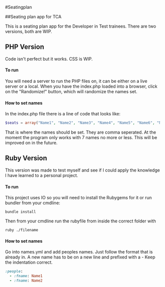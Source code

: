 #Seatingplan

##Seating plan app for TCA

This is a seating plan app for the Developer in Test trainees.
There are two versions, both are WIP.

## PHP Version

Code isn't perfect but it works. CSS is WIP.

#### To run

You will need a server to run the PHP files on, it can be either on a live server or a local. 
When you have the index.php loaded into a browser, click on the "Randomize!" button, which will randomize the names set.

#### How to set names

In the index.php file there is a line of code that looks like:
```php
$seats = array("Name1", "Name2", "Name3", "Name4", "Name5", "Name6", "Name7");
```
That is where the names should be set. They are comma seperated. At the moment the program only works with 7 names no more or less. This will be improved on in the future.

## Ruby Version

This version was made to test myself and see if I could apply the knowledge I have learned to a personal project.

#### To run

This project uses IO so you will need to install the Rubygems for it or run bundler from your cmdline:
```
bundle install
``` 

Then from your cmdline run the rubyfile from inside the correct folder with
```
ruby ./filename
```
#### How to set names

Go into names.yml and add peoples names. Just follow the format that is already in. A new name has to be on a new line and prefixed with a - Keep the indentation correct.
```ruby
:people:
  - :fname: Name1
  - :fname: Name2
```